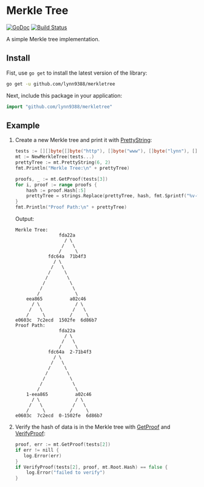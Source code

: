# Merkle Tree

[![GoDoc](https://godoc.org/github.com/lynn9388/merkletree?status.svg)](https://godoc.org/github.com/lynn9388/merkletree)
[![Build Status](https://travis-ci.com/lynn9388/merkletree.svg?branch=master)](https://travis-ci.com/lynn9388/merkletree)

A simple Merkle tree implementation.

## Install

Fist, use `go get` to install the latest version of the library:

```sh
go get -u github.com/lynn9388/merkletree
```

Next, include this package in your application:

```go
import "github.com/lynn9388/merkletree"
```

## Example

1. Create a new Merkle tree and print it with [PrettyString](https://godoc.org/github.com/lynn9388/merkletree#MerkleTree.PrettyString):

    ```go
    tests := [][]byte{[]byte("http"), []byte("www"), []byte("lynn"), []byte("9388"), []byte("com")}
	mt := NewMerkleTree(tests...)
	prettyTree := mt.PrettyString(6, 2)
	fmt.Println("Merkle Tree:\n" + prettyTree)

	proofs, _ := mt.GetProof(tests[3])
	for i, proof := range proofs {
		hash := proof.Hash[:5]
		prettyTree = strings.Replace(prettyTree, hash, fmt.Sprintf("%v-%v", i, hash), 1)
	}
	fmt.Println("Proof Path:\n" + prettyTree)
    ```

    Output:

    ```text
    Merkle Tree:
                    fda22a
                      / \
                     /   \
                    /     \
                fdc64a  71b4f3
                  / \
                 /   \
                /     \
               /       \
              /         \
             /           \
            /             \
        eea865          a02c46
          / \             / \
         /   \           /   \
        /     \         /     \
    e0603c  7c2ecd  1502fe  6d86b7
    Proof Path:
                    fda22a
                      / \
                     /   \
                    /     \
                fdc64a  2-71b4f3
                  / \
                 /   \
                /     \
               /       \
              /         \
             /           \
            /             \
        1-eea865          a02c46
          / \             / \
         /   \           /   \
        /     \         /     \
    e0603c  7c2ecd  0-1502fe  6d86b7
    ```

2. Verify the hash of data is in the Merkle tree with [GetProof](https://godoc.org/github.com/lynn9388/merkletree#MerkleTree.GetProof) and [VerifyProof](https://godoc.org/github.com/lynn9388/merkletree#VerifyProof):

    ```go
    proof, err := mt.GetProof(tests[2])
    if err != nill {
       log.Error(err)
    }
    if VerifyProof(tests[2], proof, mt.Root.Hash) == false {
        log.Error("failed to verify")
    }
    ```
